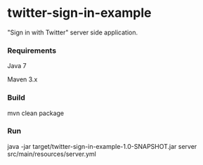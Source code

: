 # twitter-sign-in-example
"Sign in with Twitter" server side application.

### Requirements
Java 7

Maven 3.x

### Build
mvn clean package

### Run
java -jar target/twitter-sign-in-example-1.0-SNAPSHOT.jar server src/main/resources/server.yml
